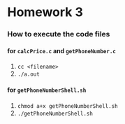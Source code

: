 # Homework 3

### How to execute the code files 

#### for `calcPrice.c` and `getPhoneNumber.c`

1. `cc <filename>`
2. `./a.out`

#### for `getPhoneNumberShell.sh`

1. `chmod a+x getPhoneNumberShell.sh`
2. `./getPhoneNumberShell.sh`